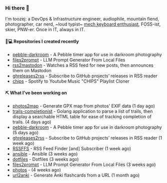 ### Hi there 👋

I'm toozej: a DevOps & Infrastructure engineer, audiophile, mountain fiend, photographer, car nerd, ~loud typist~ [mech keyboard enthusiast](https://github.com/toozej/keebs), FOSS-ist, skier, PNW-er. Once in IT, always in IT.

#### 👨💻 Repositories I created recently

- [pebble-darkroom](https://github.com/toozej/pebble-darkroom) - A Pebble timer app for use in darkroom photography
- [files2prompt](https://github.com/toozej/files2prompt) - LLM Prompt Generator From Local Files
- [rss2mastodon](https://github.com/toozej/rss2mastodon) - Watches a RSS feed for new posts, then announces them on Mastodon
- [ghreleases2rss](https://github.com/toozej/ghreleases2rss) - Subscribe to GitHub projects’ releases in RSS reader
- [chips](https://github.com/toozej/chips) - Spotify to Youtube Music "CHIPS" Playlist Cloner

#### ⛏️ What I've been working on

- [photos2map](https://github.com/toozej/photos2map) - Generate GPX map from photos' EXIF data (1 day ago)
- [trails-completionist](https://github.com/toozej/trails-completionist) - Golang application to parse a list of trails, then display a searchable HTML table for ease of tracking completion of trails. (4 days ago)
- [pebble-darkroom](https://github.com/toozej/pebble-darkroom) - A Pebble timer app for use in darkroom photography (5 days ago)
- [ghreleases2rss](https://github.com/toozej/ghreleases2rss) - Subscribe to GitHub projects’ releases in RSS reader (1 week ago)
- [RSSFFS](https://github.com/toozej/RSSFFS) - RSS Feed Finder [and] Subscriber (1 week ago)
- [ansible](https://github.com/toozej/ansible) - Ansible (3 weeks ago)
- [dotfiles](https://github.com/toozej/dotfiles) - Dotfiles (3 weeks ago)
- [files2prompt](https://github.com/toozej/files2prompt) - LLM Prompt Generator From Local Files (3 weeks ago)
- [photos](https://github.com/toozej/photos) -  (4 weeks ago)
- [url2anki](https://github.com/toozej/url2anki) - Generate Anki flashcards from a URL (1 month ago)
